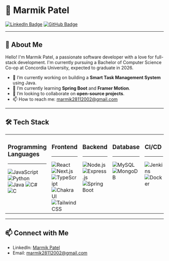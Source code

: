 # 🌟 Marmik Patel

[![LinkedIn Badge](https://img.shields.io/badge/-MarmikPatel-blue?style=flat-square&logo=Linkedin&logoColor=white&link=https://www.linkedin.com/in/marmik-patel/)]((https://www.linkedin.com/in/marmikpatel28/))
[![GitHub Badge](https://img.shields.io/badge/-MarmikPatel-black?style=flat-square&logo=github&logoColor=white&link=https://github.com/marmikpatel)](https://github.com/marmik28)

---

## 🚀 About Me
Hello! I'm Marmik Patel, a passionate software developer with a love for full-stack development. I'm currently pursuing a Bachelor of Computer Science Co-op at Concordia University, expected to graduate in 2026.

- 🔭 I’m currently working on building a **Smart Task Management System** using Java.
- 🌱 I’m currently learning **Spring Boot** and **Framer Motion**.
- 👯 I’m looking to collaborate on **open-source projects**.
- 📫 How to reach me: marmik28112002@gmail.com

---

## 🛠️ Tech Stack

<div align="center">

<table>
  <tr>
    <td valign="top">
      <h3>Programming Languages</h3>
      <hr />
      <img src="https://img.shields.io/badge/-JavaScript-F7DF1E?style=flat-square&logo=javascript&logoColor=black" alt="JavaScript" />
      <img src="https://img.shields.io/badge/-Python-3776AB?style=flat-square&logo=python&logoColor=white" alt="Python" />
      <img src="https://img.shields.io/badge/-Java-007396?style=flat-square&logo=java&logoColor=white" alt="Java" />
      <img src="https://img.shields.io/badge/-C%23-239120?style=flat-square&logo=csharp&logoColor=white" alt="C#" />
      <img src="https://img.shields.io/badge/-C-A8B9CC?style=flat-square&logo=c&logoColor=black" alt="C" />
    </td>
    <td valign="top">
      <h3>Frontend</h3>
      <hr />
      <img src="https://img.shields.io/badge/-React-61DAFB?style=flat-square&logo=react&logoColor=white" alt="React" />
      <img src="https://img.shields.io/badge/-Next.js-000000?style=flat-square&logo=nextdotjs&logoColor=white" alt="Next.js" />
      <img src="https://img.shields.io/badge/-TypeScript-3178C6?style=flat-square&logo=typescript&logoColor=white" alt="TypeScript" />
      <img src="https://img.shields.io/badge/-Chakra%20UI-319795?style=flat-square&logo=chakraui&logoColor=white" alt="Chakra UI" />
      <img src="https://img.shields.io/badge/-Tailwind%20CSS-38B2AC?style=flat-square&logo=tailwindcss&logoColor=white" alt="Tailwind CSS" />
    </td>
    <td valign="top">
      <h3>Backend</h3>
      <hr />
      <img src="https://img.shields.io/badge/-Node.js-339933?style=flat-square&logo=nodedotjs&logoColor=white" alt="Node.js" />
      <img src="https://img.shields.io/badge/-Express.js-000000?style=flat-square&logo=express&logoColor=white" alt="Express.js" />
      <img src="https://img.shields.io/badge/-Spring%20Boot-6DB33F?style=flat-square&logo=spring&logoColor=white" alt="Spring Boot" />
    </td>
    <td valign="top">
      <h3>Database</h3>
      <hr />
      <img src="https://img.shields.io/badge/-MySQL-4479A1?style=flat-square&logo=mysql&logoColor=white" alt="MySQL" />
      <img src="https://img.shields.io/badge/-MongoDB-47A248?style=flat-square&logo=mongodb&logoColor=white" alt="MongoDB" />
    </td>
    <td valign="top">
      <h3>CI/CD</h3>
      <hr />
      <img src="https://img.shields.io/badge/-Jenkins-D24939?style=flat-square&logo=jenkins&logoColor=white" alt="Jenkins" />
      <img src="https://img.shields.io/badge/-Docker-2496ED?style=flat-square&logo=docker&logoColor=white" alt="Docker" />
    </td>
    <td valign="top">
      <h3>Version Control</h3>
      <hr />
      <img src="https://img.shields.io/badge/-Git-F05032?style=flat-square&logo=git&logoColor=white" alt="Git" />
      <img src="https://img.shields.io/badge/-GitHub-181717?style=flat-square&logo=github&logoColor=white" alt="GitHub" />
    </td>
  </tr>
</table>

</div>


---

<!--
## 📈 GitHub Stats

![Marmik's GitHub Stats](https://github-readme-stats.vercel.app/api?username=marmikpatel&show_icons=true&theme=radical)

---
-->

## 📫 Connect with Me

- LinkedIn: [Marmik Patel](https://www.linkedin.com/in/marmikpatel28/)
- Email: marmik28112002@gmail.com

